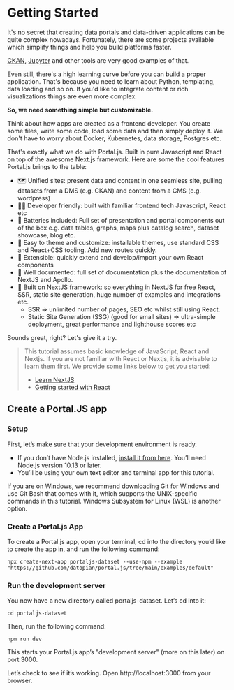 # Getting Started

It's no secret that creating data portals and data-driven applications can be quite complex nowadays. Fortunately, there are some projects available which simplify things and help you build platforms faster.

[CKAN](https://ckan.org/), [Jupyter](https://jupyter.org/) and other tools are very good examples of that.

Even still, there's a high learning curve before you can build a proper application. That's because you need to learn about Python, templating, data loading and so on. If you'd like to integrate content or rich visualizations things are even more complex.

**So, we need something simple but customizable.**

Think about how apps are created as a frontend developer. You create some files, write some code, load some data and then simply deploy it. We don't have to worry about Docker, Kubernetes, data storage, Postgres etc.

That's exactly what we do with Portal.js. Built in pure Javascript and React on top of the awesome Next.js framework. Here are some the cool features Portal.js brings to the table:

- 🗺️ Unified sites: present data and content in one seamless site, pulling datasets from a DMS (e.g. CKAN) and content from a CMS (e.g. wordpress)
- 👩‍💻 Developer friendly: built with familiar frontend tech Javascript, React etc
- 🔋 Batteries included: Full set of presentation and portal components out of the box e.g. data tables, graphs, maps plus catalog search, dataset showcase, blog etc.
- 🎨 Easy to theme and customize: installable themes, use standard CSS and React+CSS tooling. Add new routes quickly.
- 🧱 Extensible: quickly extend and develop/import your own React components
- 📝 Well documented: full set of documentation plus the documentation of NextJS and Apollo.
- 🚀 Built on NextJS framework: so everything in NextJS for free React, SSR, static site generation, huge number of examples and integrations etc.
  - SSR => unlimited number of pages, SEO etc whilst still using React.
  - Static Site Generation (SSG) (good for small sites) => ultra-simple deployment, great performance and lighthouse scores etc

Sounds great, right? Let's give it a try.

> This tutorial assumes basic knowledge of JavaScript, React and Nextjs. If you are not familiar with React or Nextjs, it is advisable to learn them first. We provide some links below to get you started:
>
> * [Learn NextJS](https://nextjs.org/docs/getting-started)
> * [Getting started with React](https://reactjs.org/docs/getting-started.html#learn-react)

## Create a Portal.JS app

### Setup

First, let’s make sure that your development environment is ready.

* If you don’t have Node.js installed, [install it from here](https://nodejs.org/en/). You’ll need Node.js version 10.13 or later.
* You’ll be using your own text editor and terminal app for this tutorial.

If you are on Windows, we recommend downloading Git for Windows and use Git Bash that comes with it, which supports the UNIX-specific commands in this tutorial. Windows Subsystem for Linux (WSL) is another option.

### Create a Portal.js App

To create a Portal.js app, open your terminal, cd into the directory you’d like to create the app in, and run the following command:

```
npx create-next-app portaljs-dataset --use-npm --example "https://github.com/datopian/portal.js/tree/main/examples/default"
```

### Run the development server

You now have a new directory called portaljs-dataset. Let’s cd into it:

```
cd portaljs-dataset
```

Then, run the following command:

```
npm run dev
```

This starts your Portal.js app’s "development server" (more on this later) on port 3000.

Let’s check to see if it’s working. Open http://localhost:3000 from your browser.
